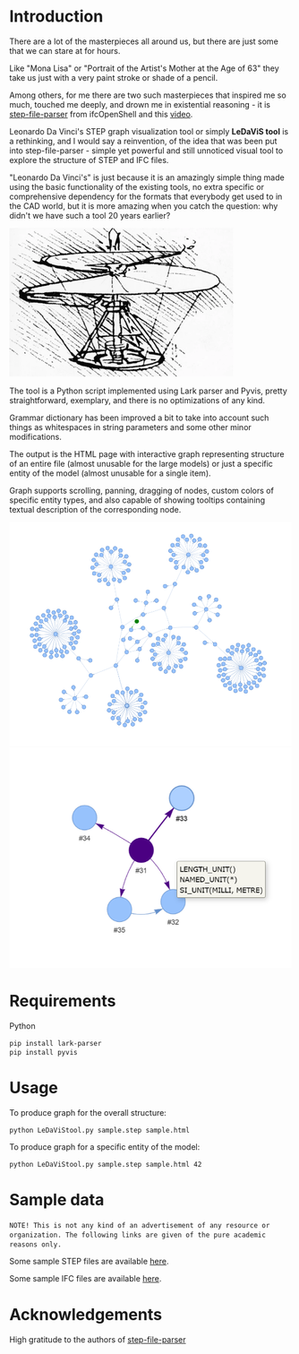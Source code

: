 # Introduction
There are a lot of the masterpieces all around us, but there are just some that we can stare at for hours.

Like "Mona Lisa" or "Portrait of the Artist's Mother at the Age of 63" they take us just with a very paint stroke or shade of a pencil.

Among others, for me there are two such masterpieces that inspired me so much, touched me deeply, and drown me in existential reasoning - it is [step-file-parser](https://github.com/IfcOpenShell/step-file-parser) from ifcOpenShell and this [video](https://www.youtube.com/watch?v=Mm-cIUEzKr4).

Leonardo Da Vinci's STEP graph visualization tool or simply **LeDaViS tool** is a rethinking, and I would say a reinvention, of the idea that was been put into step-file-parser - simple yet powerful and still unnoticed visual tool to explore the structure of STEP and IFC files.

"Leonardo Da Vinci's" is just because it is an amazingly simple thing made using the basic functionality of the existing tools, no extra specific or comprehensive dependency for the formats that everybody get used to in the CAD world, but it is more amazing when you catch the question: why didn't we have such a tool 20 years earlier?

![Forecasting future with Da Vinci (and that shit flies, I tell you)](images/davinci.png)

The tool is a Python script implemented using Lark parser and Pyvis, pretty straightforward, exemplary, and there is no optimizations of any kind.

Grammar dictionary has been improved a bit to take into account such things as whitespaces in string parameters and some other minor modifications.

The output is the HTML page with interactive graph representing structure of an entire file (almost unusable for the large models) or just a specific entity of the model (almost unusable for a single item).

Graph supports scrolling, panning, dragging of nodes, custom colors of specific entity types, and also capable of showing tooltips containing textual description of the corresponding node. 

![Graph of the entire file stucture](images/185.png)
![Graph of a specific entity of the model](images/31.png)

# Requirements
Python
~~~
pip install lark-parser
pip install pyvis
~~~

# Usage
To produce graph for the overall structure:
~~~
python LeDaViStool.py sample.step sample.html
~~~

To produce graph for a specific entity of the model:
~~~
python LeDaViStool.py sample.step sample.html 42
~~~

# Sample data
`NOTE! This is not any kind of an advertisement of any resource or organization. The following links are given of the pure academic reasons only.`

Some sample STEP files are available [here](https://www.mbx-if.org/cax/cax_stepLib.php).

Some sample IFC files are available [here](https://openifcmodel.cs.auckland.ac.nz/).

# Acknowledgements
High gratitude to the authors of [step-file-parser](https://github.com/IfcOpenShell/step-file-parser)